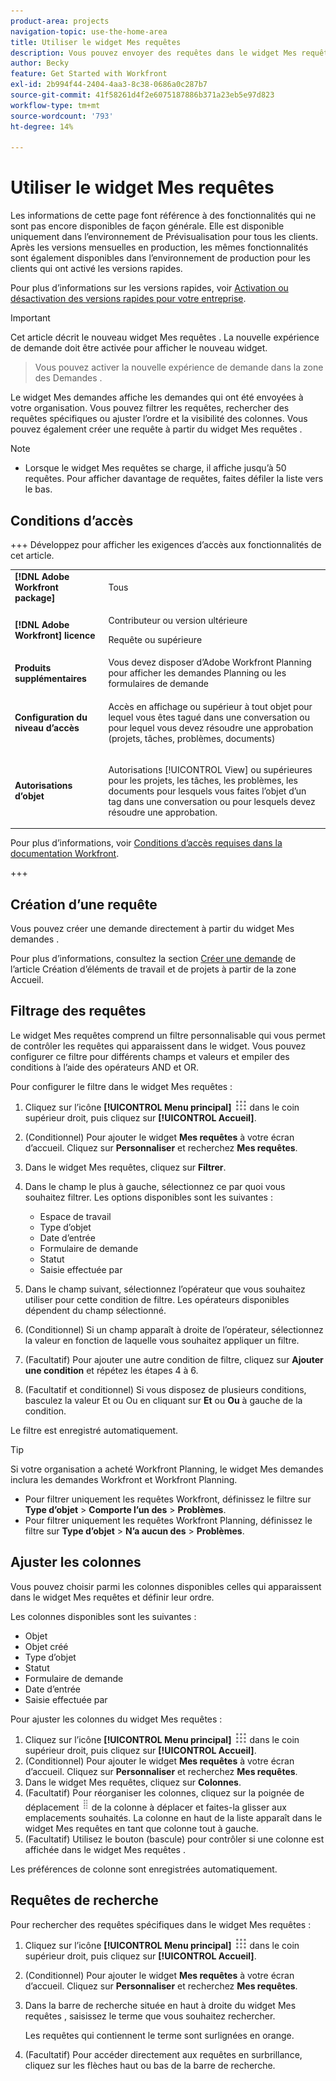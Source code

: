 ```yaml
---
product-area: projects
navigation-topic: use-the-home-area
title: Utiliser le widget Mes requêtes
description: Vous pouvez envoyer des requêtes dans le widget Mes requêtes . Vous pouvez également personnaliser le widget avec des filtres et des colonnes.
author: Becky
feature: Get Started with Workfront
exl-id: 2b994f44-2404-4aa3-8c38-0686a0c287b7
source-git-commit: 41f58261d4f2e6075187886b371a23eb5e97d823
workflow-type: tm+mt
source-wordcount: '793'
ht-degree: 14%

---
```


# Utiliser le widget Mes requêtes

<span class="preview">Les informations de cette page font référence à des fonctionnalités qui ne sont pas encore disponibles de façon générale. Elle est disponible uniquement dans l’environnement de Prévisualisation pour tous les clients. Après les versions mensuelles en production, les mêmes fonctionnalités sont également disponibles dans l’environnement de production pour les clients qui ont activé les versions rapides. </span>

<span class="preview">Pour plus d’informations sur les versions rapides, voir [Activation ou désactivation des versions rapides pour votre entreprise](/help/quicksilver/administration-and-setup/set-up-workfront/configure-system-defaults/enable-fast-release-process.md).

>[!IMPORTANT]
>
>Cet article décrit le nouveau widget Mes requêtes . La nouvelle expérience de demande doit être activée pour afficher le nouveau widget.
>>Vous pouvez activer la nouvelle expérience de demande dans la zone des Demandes .

Le widget Mes demandes affiche les demandes qui ont été envoyées à votre organisation. Vous pouvez filtrer les requêtes, rechercher des requêtes spécifiques ou ajuster l’ordre et la visibilité des colonnes. Vous pouvez également créer une requête à partir du widget Mes requêtes .

>[!NOTE]
>
>* Lorsque le widget Mes requêtes se charge, il affiche jusqu’à 50 requêtes. Pour afficher davantage de requêtes, faites défiler la liste vers le bas.

## Conditions d’accès

+++ Développez pour afficher les exigences d’accès aux fonctionnalités de cet article.

<table style="table-layout:auto"> 
 <col> 
 <col> 
 <tbody> 
  <tr> 
   <td role="rowheader"><strong>[!DNL Adobe Workfront package]</strong></td> 
   <td> <p>Tous</p> </td> 
  </tr> 
  <tr> 
   <td role="rowheader"><strong>[!DNL Adobe Workfront] licence</strong></td> 
   <td> <p>Contributeur ou version ultérieure</p>
   <p>Requête ou supérieure</p> </td> 
  </tr> 
  <tr> 
    <tr> 
   <td role="rowheader"><strong>Produits supplémentaires</strong></td> 
   <td> Vous devez disposer d’Adobe Workfront Planning pour afficher les demandes Planning ou les formulaires de demande</td> 
  </tr> 
   <td role="rowheader"><strong>Configuration du niveau d’accès</strong></td> 
   <td> <p>Accès en affichage ou supérieur à tout objet pour lequel vous êtes tagué dans une conversation ou pour lequel vous devez résoudre une approbation (projets, tâches, problèmes, documents)</p> </td> 
  </tr> 
  <tr> 
   <td role="rowheader"><strong>Autorisations d’objet</strong></td> 
   <td> <p>Autorisations [!UICONTROL View] ou supérieures pour les projets, les tâches, les problèmes, les documents pour lesquels vous faites l’objet d’un tag dans une conversation ou pour lesquels devez résoudre une approbation.</p> </td> 
  </tr> 
 </tbody> 
</table>

Pour plus d’informations, voir [Conditions d’accès requises dans la documentation Workfront](/help/quicksilver/administration-and-setup/add-users/access-levels-and-object-permissions/access-level-requirements-in-documentation.md).

+++

## Création d’une requête

Vous pouvez créer une demande directement à partir du widget Mes demandes .

Pour plus d’informations, consultez la section [Créer une demande](/help/quicksilver/workfront-basics/using-home/using-the-home-area/create-work-items-in-home.md#create-a-request) de l’article Création d’éléments de travail et de projets à partir de la zone Accueil.

## Filtrage des requêtes

Le widget Mes requêtes comprend un filtre personnalisable qui vous permet de contrôler les requêtes qui apparaissent dans le widget. Vous pouvez configurer ce filtre pour différents champs et valeurs et empiler des conditions à l’aide des opérateurs AND et OR.

Pour configurer le filtre dans le widget Mes requêtes :

1. Cliquez sur l’icône **[!UICONTROL Menu principal]** ![Icône du menu principal](assets/main-menu-icon.png) dans le coin supérieur droit, puis cliquez sur **[!UICONTROL Accueil]**.
1. (Conditionnel) Pour ajouter le widget **Mes requêtes** à votre écran d’accueil. Cliquez sur **Personnaliser** et recherchez **Mes requêtes**.
1. Dans le widget Mes requêtes, cliquez sur **Filtrer**.
1. Dans le champ le plus à gauche, sélectionnez ce par quoi vous souhaitez filtrer. Les options disponibles sont les suivantes :

   * Espace de travail
   * Type d’objet
   * Date d’entrée
   * Formulaire de demande
   * Statut
   * Saisie effectuée par

1. Dans le champ suivant, sélectionnez l’opérateur que vous souhaitez utiliser pour cette condition de filtre. Les opérateurs disponibles dépendent du champ sélectionné.
1. (Conditionnel) Si un champ apparaît à droite de l’opérateur, sélectionnez la valeur en fonction de laquelle vous souhaitez appliquer un filtre.
1. (Facultatif) Pour ajouter une autre condition de filtre, cliquez sur **Ajouter une condition** et répétez les étapes 4 à 6.
1. (Facultatif et conditionnel) Si vous disposez de plusieurs conditions, basculez la valeur Et ou Ou en cliquant sur **Et** ou **Ou** à gauche de la condition.

Le filtre est enregistré automatiquement.

>[!TIP]
>
>Si votre organisation a acheté Workfront Planning, le widget Mes demandes inclura les demandes Workfront et Workfront Planning.
> 
>* Pour filtrer uniquement les requêtes Workfront, définissez le filtre sur **Type d’objet** > **Comporte l’un des** > **Problèmes**.
>* Pour filtrer uniquement les requêtes Workfront Planning, définissez le filtre sur **Type d’objet** > **N’a aucun des** > **Problèmes**.

## Ajuster les colonnes

Vous pouvez choisir parmi les colonnes disponibles celles qui apparaissent dans le widget Mes requêtes et définir leur ordre.

Les colonnes disponibles sont les suivantes :

* Objet
* Objet créé
* Type d’objet
* Statut
* Formulaire de demande
* Date d’entrée
* Saisie effectuée par

Pour ajuster les colonnes du widget Mes requêtes :

1. Cliquez sur l’icône **[!UICONTROL Menu principal]** ![Icône du menu principal](assets/main-menu-icon.png) dans le coin supérieur droit, puis cliquez sur **[!UICONTROL Accueil]**.
1. (Conditionnel) Pour ajouter le widget **Mes requêtes** à votre écran d’accueil. Cliquez sur **Personnaliser** et recherchez **Mes requêtes**.
1. Dans le widget Mes requêtes, cliquez sur **Colonnes**.
1. (Facultatif) Pour réorganiser les colonnes, cliquez sur la poignée de déplacement ![poignée](assets/drag-handle.png) de la colonne à déplacer et faites-la glisser aux emplacements souhaités. La colonne en haut de la liste apparaît dans le widget Mes requêtes en tant que colonne tout à gauche.
1. (Facultatif) Utilisez le bouton (bascule) pour contrôler si une colonne est affichée dans le widget Mes requêtes .

Les préférences de colonne sont enregistrées automatiquement.

## Requêtes de recherche

Pour rechercher des requêtes spécifiques dans le widget Mes requêtes :

1. Cliquez sur l’icône **[!UICONTROL Menu principal]** ![Icône du menu principal](assets/main-menu-icon.png) dans le coin supérieur droit, puis cliquez sur **[!UICONTROL Accueil]**.
1. (Conditionnel) Pour ajouter le widget **Mes requêtes** à votre écran d’accueil. Cliquez sur **Personnaliser** et recherchez **Mes requêtes**.
1. Dans la barre de recherche située en haut à droite du widget Mes requêtes , saisissez le terme que vous souhaitez rechercher.

   Les requêtes qui contiennent le terme sont surlignées en orange.

1. (Facultatif) Pour accéder directement aux requêtes en surbrillance, cliquez sur les flèches haut ou bas de la barre de recherche.
